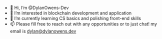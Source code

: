 - 👋 Hi, I’m @DylanOwens-Dev
- 👀 I’m interested in blockchain development and application
- 🌱 I’m currently learning CS basics and polishing front-end skills
- 📫 Please fill free to reach out with any opportunities or to just chat! my email is dylan@dylanowens.dev

<!---
DylanOwens-Dev/DylanOwens-Dev is a ✨ special ✨ repository because its `README.md` (this file) appears on your GitHub profile.
You can click the Preview link to take a look at your changes.
--->
